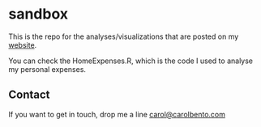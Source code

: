 sandbox
=======

This is the repo for the analyses/visualizations that are posted on my [website][website].

You can check the HomeExpenses.R, which is the code I used to analyse my personal expenses.

Contact
-------

If you want to get in touch, drop me a line <carol@carolbento.com>


[website]:http://carolbento.com
